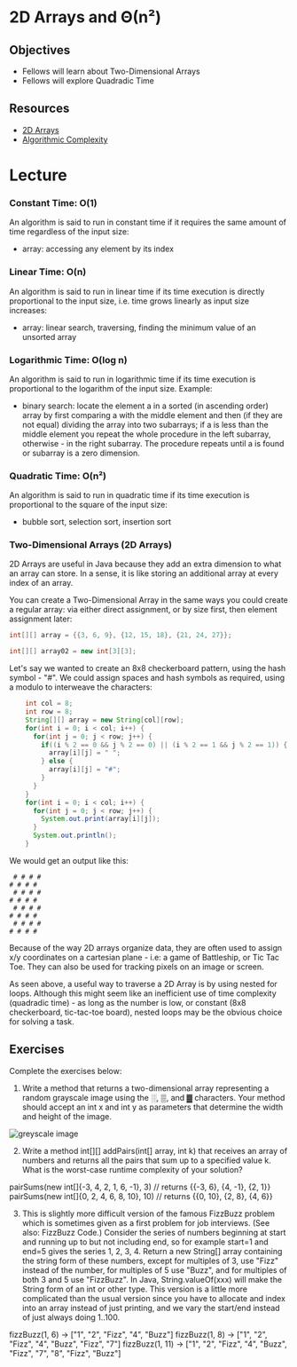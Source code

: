 # 2D Arrays and Θ(n²)

## Objectives

* Fellows will learn about Two-Dimensional Arrays
* Fellows will explore Quadradic Time

## Resources
* [2D Arrays](https://processing.org/tutorials/2darray/)
* [Algorithmic Complexity](https://www.cs.cmu.edu/~adamchik/15-121/lectures/Algorithmic%20Complexity/complexity.html)

# Lecture

### Constant Time: O(1)

An algorithm is said to run in constant time if it requires the same amount of time regardless of the input size:

* array: accessing any element by its index

### Linear Time: O(n)

An algorithm is said to run in linear time if its time execution is directly proportional to the input size, i.e. time grows linearly as input size increases:

* array: linear search, traversing, finding the minimum value of an unsorted array

### Logarithmic Time: O(log n)

An algorithm is said to run in logarithmic time if its time execution is proportional to the logarithm of the input size. Example:

* binary search: locate the element a in a sorted (in ascending order) array by first comparing a with the middle element and then (if they are not equal) dividing the array into two subarrays; if a is less than the middle element you repeat the whole procedure in the left subarray, otherwise - in the right subarray. The procedure repeats until a is found or subarray is a zero dimension.

### Quadratic Time: O(n²)

An algorithm is said to run in quadratic time if its time execution is proportional to the square of the input size:

* bubble sort, selection sort, insertion sort 

### Two-Dimensional Arrays (2D Arrays)

2D Arrays are useful in Java because they add an extra dimension to what an array can store. In a sense, it is like storing an additional array at every index of an array.

You can create a Two-Dimensional Array in the same ways you could create a regular array: via either direct assignment, or by size first, then element assignment later:

```java
int[][] array = {{3, 6, 9}, {12, 15, 18}, {21, 24, 27}};

int[][] array02 = new int[3][3];
```

Let's say we wanted to create an 8x8 checkerboard pattern, using the hash symbol - "#". We could assign spaces and hash symbols as required, using a modulo to interweave the characters:

```java
    int col = 8;
    int row = 8;
    String[][] array = new String[col][row];
    for(int i = 0; i < col; i++) {
      for(int j = 0; j < row; j++) {
        if((i % 2 == 0 && j % 2 == 0) || (i % 2 == 1 && j % 2 == 1)) {
          array[i][j] = " ";
        } else {
          array[i][j] = "#";
        }
      }
    }
    for(int i = 0; i < col; i++) {
      for(int j = 0; j < row; j++) {
        System.out.print(array[i][j]);
      }
      System.out.println();
    }
```

We would get an output like this:

```
 # # # #
# # # # 
 # # # #
# # # # 
 # # # #
# # # # 
 # # # #
# # # # 
```

Because of the way 2D arrays organize data, they are often used to assign x/y coordinates on a cartesian plane - i.e: a game of Battleship, or Tic Tac Toe. They can also be used for tracking pixels on an image or screen.

As seen above, a useful way to traverse a 2D Array is by using nested for loops. Although this might seem like an inefficient use of time complexity (quadradic time) - as long as the number is low, or constant (8x8 checkerboard, tic-tac-toe board), nested loops may be the obvious choice for solving a task.

## Exercises

Complete the exercises below:

1) Write a method that returns a two-dimensional array representing a random grayscale image using the ░, ▒, and ▓ characters. Your method should accept an int x and int y as parameters that determine the width and height of the image.

![greyscale image](https://processing.org/tutorials/2darray/imgs/points.jpg)

2) Write a method int[][] addPairs(int[] array, int k) that receives an array of numbers and returns all the pairs that sum up to a specified value k. What is the worst-case runtime complexity of your solution?

pairSums(new int[]{-3, 4, 2, 1, 6, -1}, 3) // returns {{-3, 6}, {4, -1}, {2, 1}}
pairSums(new int[]{0, 2, 4, 6, 8, 10}, 10) // returns {{0, 10}, {2, 8}, {4, 6}}

3) This is slightly more difficult version of the famous FizzBuzz problem which is sometimes given as a first problem for job interviews. (See also: FizzBuzz Code.) Consider the series of numbers beginning at start and running up to but not including end, so for example start=1 and end=5 gives the series 1, 2, 3, 4. Return a new String[] array containing the string form of these numbers, except for multiples of 3, use "Fizz" instead of the number, for multiples of 5 use "Buzz", and for multiples of both 3 and 5 use "FizzBuzz". In Java, String.valueOf(xxx) will make the String form of an int or other type. This version is a little more complicated than the usual version since you have to allocate and index into an array instead of just printing, and we vary the start/end instead of just always doing 1..100.

fizzBuzz(1, 6) → ["1", "2", "Fizz", "4", "Buzz"]
fizzBuzz(1, 8) → ["1", "2", "Fizz", "4", "Buzz", "Fizz", "7"]
fizzBuzz(1, 11) → ["1", "2", "Fizz", "4", "Buzz", "Fizz", "7", "8", "Fizz", "Buzz"]
